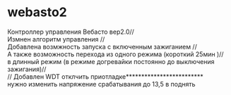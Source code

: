 # webasto2
Контроллер управления Вебасто вер2.0//	   
Измнен алгоритм управления //       
Добавлена возмжность запуска с включенным зажиганием //   
А также возможность перехода из одного режима (короткий 25мин )//   
в длинный режим (в режиме догревайки постоянно до выключения зажигания)//    
        //     Добавлен WDT отклчить приотладке*************************    
нужно изменить напряжение срабатывания до 13,5 в поднять 
